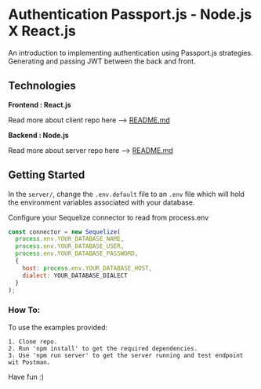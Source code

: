 # Authentication Passport.js - Node.js X React.js

An introduction to implementing authentication using Passport.js strategies. Generating and passing JWT between the back and front. 

## Technologies
**Frontend : React.js**

Read more about client repo here --> [README.md](./client/README.md)

**Backend : Node.js**

Read more about server repo here --> [README.md](./server/README.md)


## Getting Started

In the ```server/```, change the ```.env.default``` file to an ```.env``` file which will hold the environment variables associated with your database.

Configure your Sequelize connector to read from process.env

```javascript
const connector = new Sequelize(
  process.env.YOUR_DATABASE_NAME,
  process.env.YOUR_DATABASE_USER,
  process.env.YOUR_DATABASE_PASSWORD,
  {
    host: process.env.YOUR_DATABASE_HOST,
    dialect: YOUR_DATABASE_DIALECT
  }
);
```

### How To:

To use the examples provided:

```
1. Clone repo.
2. Run 'npm install' to get the required dependencies.
3. Use 'npm run server' to get the server running and test endpoint wit Postman.

```

Have fun :)
